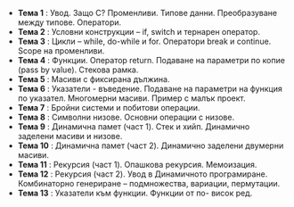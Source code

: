 - **Тема 1** : Увод. Защо C? Променливи. Типове данни. Преобразуване между типове. Оператори.  
- **Тема 2** : Условни конструкции – if, switch и тернарен оператор.  
- **Тема 3** : Цикли – while, do-while и for. Оператори break и continue. Scope на променливи.  
- **Тема 4** : Функции. Оператор return. Подаване на параметри по копие (pass by value). Стекова рамка.  
- **Тема 5** : Масиви с фиксирана дължина.  
- **Тема 6** : Указатели - въведение. Подаване на параметри на функция по указател. Многомерни масиви. Пример с малък проект.  
- **Тема 7** : Бройни системи и побитови операции.  
- **Тема 8** : Символни низове. Основни операции с низове.  
- **Тема 9** : Динамична памет (част 1). Стек и хийп. Динамично заделени масиви и низове.  
- **Тема 10** : Динамична памет (част 2). Динамично заделени двумерни масиви.  
- **Тема 11** : Рекурсия (част 1). Опашкова рекурсия. Мемоизация.  
- **Тема 12** : Рекурсия (част 2). Увод в Динамичното програмиране. Комбинаторно генериране – подмножества, вариации, пермутации.  
- **Тема 13** : Указатели към функции. Функции от по- висок ред.  
